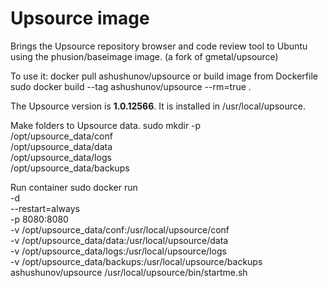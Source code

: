 Upsource image
=============

Brings the Upsource repository browser and code review
tool to Ubuntu using the phusion/baseimage image.
(a fork of gmetal/upsource)

To use it: docker pull ashushunov/upsource
or build image from Dockerfile
sudo docker build --tag ashushunov/upsource --rm=true .

The Upsource version is **1.0.12566**. It is installed
in /usr/local/upsource.

Make folders to Upsource data.
sudo mkdir -p \
/opt/upsource_data/conf \
/opt/upsource_data/data \
/opt/upsource_data/logs \
/opt/upsource_data/backups

Run container
sudo docker run \
-d \
--restart=always \
-p 8080:8080 \
-v /opt/upsource_data/conf:/usr/local/upsource/conf \
-v /opt/upsource_data/data:/usr/local/upsource/data \
-v /opt/upsource_data/logs:/usr/local/upsource/logs \
-v /opt/upsource_data/backups:/usr/local/upsource/backups \
ashushunov/upsource /usr/local/upsource/bin/startme.sh
